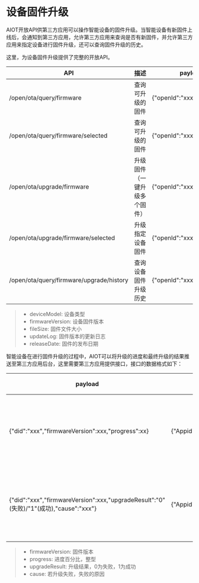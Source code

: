 # 设备固件升级

AIOT开放API供第三方应用可以操作智能设备的固件升级。当智能设备有新固件上线后，会通知到第三方应用，允许第三方应用来查询是否有新固件，并允许第三方应用来指定设备进行固件升级，还可以查询固件升级的历史。

这里，为设备固件升级提供了完整的开放API。

| API | 描述 | payload | header | response |
| -- | -- | -- | -- | -- |
| /open/ota/query/firmware | 查询可升级的固件 | {"openId":"xxx"} | {"Appid":"xxx","Appkey":"xxx","Openid":"xxx","Access-Token":"xxx"} | {"code":0(errorcode), "result":[{"did":"xxx","name":"xxx","deviceModel":"xxx","firmwareVersion":"xxx","upgradeFirmware":{"firmwareVersion":"xxx","fileSize":"xxx","updateLog":"xxx","releaseDate":"xxx"}}]} |
| /open/ota/query/firmware/selected | 查询可升级的固件 | {"openId":"xxx","did":"xxx"} | {"code":0(errorcode), "result":{"did":"xxx","name":"xxx","deviceModel":"xxx","firmwareVersion":"xxx","upgradeFirmware":{"firmwareVersion":"xxx","fileSize":"xxx","updateLog":"xxx","releaseDate":"xxx"}}} |
| /open/ota/upgrade/firmware | 升级固件（一键升级多个固件） | {"openId":"xxx"} | {"code":0(errorcode), "result":"xxx"} |
| /open/ota/upgrade/firmware/selected | 升级指定设备固件 | {"openId":"xxx","did":"xxx"} | {"code":0(errorcode), "result":"xxx"} |
| /open/ota/query/firmware/upgrade/history | 查询设备固件升级历史 | {"openId":"xxx","did":"xxx"} | {"code":0(errorcode), "result":[{"firmwareVersion":"xxx","deviceModel":"xxx","upgradeDate":"xxx","updateLog":"xxx","upgradeResult":0(失败)/1(成功),"cause":"xxx","upgradeTimeStamp":xxx}]} |

> - deviceModel: 设备类型
> - firmwareVersion: 设备固件版本
> - fileSize: 固件文件大小
> - updateLog: 固件版本的更新日志
> - releaseDate: 固件的发布日期

智能设备在进行固件升级的过程中，AIOT可以将升级的进度和最终升级的结果推送至第三方应用后台，这里需要第三方应用提供接口，接口的数据格式如下：

| payload | header | 描述 |
| -- | -- | -- |
| {"did":"xxx","firmwareVersion":xxx,"progress":xx} | {"Appid":"xxx","Appkey":"xxx"} | 推送固件升级进度 |
| {"did":"xxx","firmwareVersion":xxx,"upgradeResult":"0"(失败)/"1"(成功),"cause":"xxx"} | {"Appid":"xxx","Appkey":"xxx"} | 推送固件升级结果 |

> - firmwareVersion: 固件版本
> - progress: 进度百分比，整型
> - upgradeResult: 升级结果，0为失败，1为成功
> - cause: 若升级失败，失败的原因

